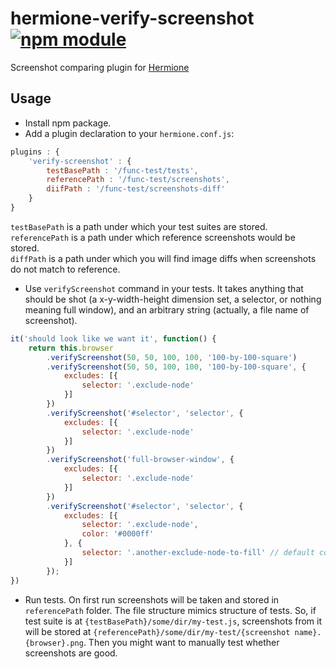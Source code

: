 # hermione-verify-screenshot [![npm module](https://img.shields.io/npm/v/hermione-verify-screenshot.svg?style=flat)](https://www.npmjs.com/package/hermione-verify-screenshot)

Screenshot comparing plugin for [Hermione](https://github.com/gemini-testing/hermione)

## Usage

- Install npm package.
- Add a plugin declaration to your `hermione.conf.js`:

````js
plugins : {
    'verify-screenshot' : {
        testBasePath : '/func-test/tests',
        referencePath : '/func-test/screenshots',
        diifPath : '/func-test/screenshots-diff'
    }
}
````
`testBasePath` is a path under which your test suites are stored.<br>
`referencePath` is a path under which reference screenshots would be stored.<br>
`diffPath` is a path under which you will find image diffs when screenshots do not match to reference.

- Use `verifyScreenshot` command in your tests. It takes anything that should be shot (a x-y-width-height dimension set, a selector, or nothing meaning full window), and an arbitrary string (actually, a file name of screenshot).

````js
it('should look like we want it', function() {
    return this.browser
        .verifyScreenshot(50, 50, 100, 100, '100-by-100-square')
        .verifyScreenshot(50, 50, 100, 100, '100-by-100-square', {
            excludes: [{
                selector: '.exclude-node'
            }]
        })
        .verifyScreenshot('#selector', 'selector', {
            excludes: [{
                selector: '.exclude-node'
            }]
        })
        .verifyScreenshot('full-browser-window', {
            excludes: [{
                selector: '.exclude-node'
            }]
        })
        .verifyScreenshot('#selector', 'selector', {
            excludes: [{
                selector: '.exclude-node',
                color: '#0000ff'
            }, {
                selector: '.another-exclude-node-to-fill' // default color is #ff0000
            }]
        });
})
````

- Run tests. On first run screenshots will be taken and stored in `referencePath` folder. The file structure mimics structure of tests. So, if test suite is at `{testBasePath}/some/dir/my-test.js`, screenshots from it will be stored at `{referencePath}/some/dir/my-test/{screenshot name}.{browser}.png`. Then you might want to manually test whether screenshots are good.
